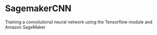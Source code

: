 # SagemakerCNN
Training a convolutional neural network using the Tensorflow module and Amazon SageMaker
